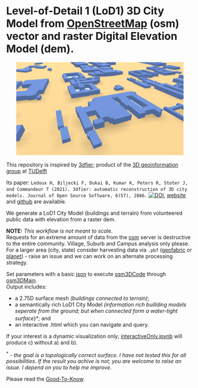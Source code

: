# Level-of-Detail 1 (LoD1) 3D City Model from [OpenStreetMap](https://en.wikipedia.org/wiki/OpenStreetMap) (osm) vector and raster Digital Elevation Model (dem).

<p align="center">
  <img width="450" height="250" src="img/CityJSON_Ninja_cput.png">
</p>

This repository is inspired by [3dfier](https://tudelft3d.github.io/3dfier/minimal_data_requirements.html); product of the [3D geoinformation group](https://3d.bk.tudelft.nl/)  at [TUDelft](https://www.tudelft.nl/)

Its paper: `Ledoux H, Biljecki F, Dukai B, Kumar K, Peters R, Stoter J, and Commandeur T (2021). 3dfier: automatic reconstruction of 3D city models. Journal of Open Source Software, 6(57), 2866.` [![DOI](https://joss.theoj.org/papers/10.21105/joss.02866/status.svg)](https://doi.org/10.21105/joss.02866), [website](https://tudelft3d.github.io/3dfier/index.html) and [github](https://github.com/tudelft3d/3dfier) are available.

We generate a LoD1 City Model (buildings and terrain) from volunteered public data with elevation from a raster dem.

**NOTE:** *This workflow is not meant to scale.*  
Requests for an extreme amount of data from the [osm](https://en.wikipedia.org/wiki/OpenStreetMap) server is destructive to the entire community. Village, Suburb and Campus analysis only please. For a larger area (city, state) consider harvesting data via `.pbf` ([geofabric](https://download.geofabrik.de/index.html) or [planet](https://planet.osm.org/)) - raise an issue and we can work on an alternate processing strategy.

Set parameters with a basic [json](https://github.com/AdrianKriger/osm_LoD1_3DCityModel/blob/main/osm3Dcput_param.json) to execute [osm3DCode](https://github.com/AdrianKriger/osm_LoD1_3DCityModel/blob/main/osm3DCode.py) through [osm3DMain](https://github.com/AdrianKriger/osm_LoD1_3DCityModel/blob/main/osm3DMain.py).  
Output includes:  
- a 2.75D surface mesh *(buildings connected to terrain)*;  
- a semantically rich LoD1 City Model *(information rich buillding models seperate from the ground; but when connected form a water-tight surface<sup>*</sup>)*; and  
- an interactive .html which you can navigate and query.

If your interest is a dynamic visualization only; [interactiveOnly.ipynb](https://github.com/AdrianKriger/osm_LoD1_3DCityModel/blob/main/interactiveOnly.ipynb) will produce c) without a) and b).

<sup>*</sup> *- the goal is a topologically correct surface. I have not tested this for all possibilities. If the result you achive is not; you are welcome to raise an issue. I depend on you to help me improve.* 

Please read the [Good-To-Know](https://github.com/AdrianKriger/osm_LoD1_3DCityModel/blob/main/Good-To-Know.md).
